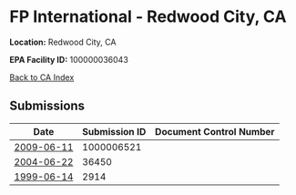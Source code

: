 # FP International - Redwood City, CA

**Location:** Redwood City, CA

**EPA Facility ID:** 100000036043

[Back to CA Index](../../index.md)

## Submissions

| Date | Submission ID | Document Control Number |
|------|--------------|-------------------------|
| [2009-06-11](submissions/1000006521.md) | 1000006521 |  |
| [2004-06-22](submissions/36450.md) | 36450 |  |
| [1999-06-14](submissions/2914.md) | 2914 |  |
